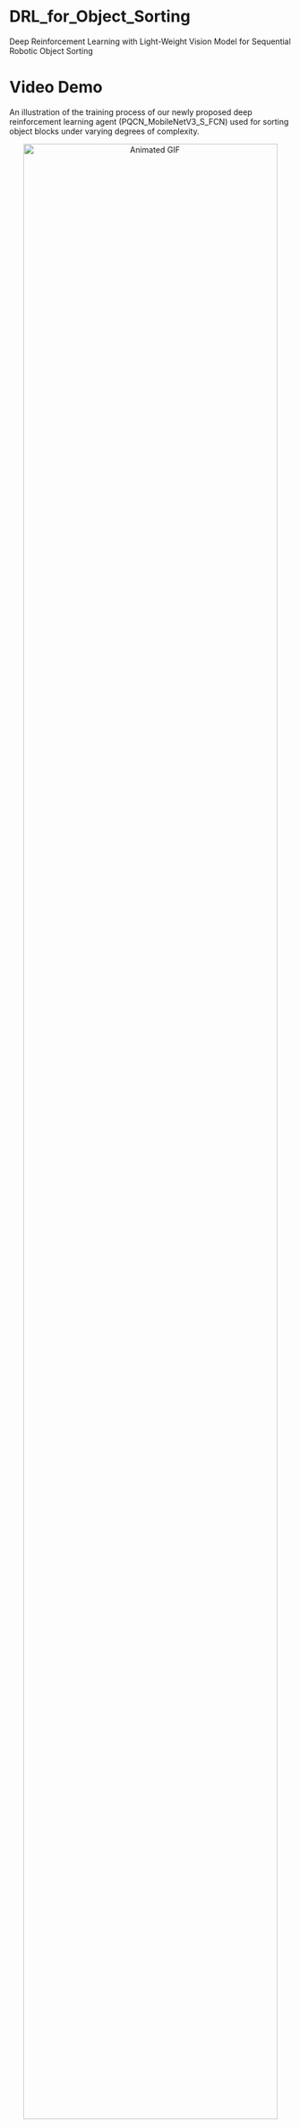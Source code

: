 # DRL_for_Object_Sorting
Deep Reinforcement Learning with Light-Weight Vision Model for Sequential Robotic Object Sorting

# Video Demo
An illustration of the training process of our newly proposed deep reinforcement learning agent (PQCN_MobileNetV3_S_FCN) used for sorting object blocks under varying degrees of complexity. 

<!-- ![Method Overview](method.png?raw=true) -->
<div align="center"><img alt="Animated GIF" src="img/deep_reinforcement_learning_for_object_sorting.gif" width="95%"/></div> 

#### Citing

If you find this code useful in your work, kindly cite this article:
```
@article{okafor2024deep,
  title={Deep reinforcement learning with light-weight vision model for sequential robotic object sorting},
  author={Okafor, Emmanuel and Oyedeji, Mojeed and Alfarraj, Motaz},
  journal={Journal of King Saud University-Computer and Information Sciences},
  volume={36},
  number={1},
  pages={101896},
  year={2024},
  publisher={Elsevier}
}
```


# Method Overview
This GitHub repository presents an implementation of Pytorch code of deep reinforcement learning (DRL) agents based on Pixelwise Q-valued based Critic Network (PQCN) developed from a modified variant of the Vanilla DQN. The central goal of this project is to perform a comparative analysis on several DRL agents in executing object sorting of several categories of irregular and regular object blocks under a cluttered, occluded, and highly dynamic environment scenario with varying degrees of complexities. In our project, we propose a new variant of a PQCN that factors any of the four kinds of network backbones (MobileNetV3, DenseNet121, DenseNet169, and SqueezeNet1.0) integrated with a custom fully convolutional neural network used for deciding three 
possible optimal actions (pushing, grasping, and placing).
We demonstrate the training and testing of the DRL object sorting policies in simulation environment condition that factors  the utility of a UR5 robot-arm. 

# PQCN-MobileNetV3-S-FCN
<!-- ![Method Overview](method.png?raw=true) -->
<div align="center"><img src="img/MobileNetV3_L.png" width="95%"/></div>

# PQCN-DenseNet121-S-FCN
<!-- ![Method Overview](method.png?raw=true) -->
<div align="center"><img src="img/densen.png" width="95%"/></div>

# PQCN-SqueezeNet-S-FCN
<!-- ![Method Overview](method.png?raw=true) -->
<div align="center"><img src="img/sqn.png" width="95%"/></div>

#### Contact
Please let me know if there are any questions or bugs: [Emmanuel Okafor] emmanuel.okafor@kfupm.edu.sa


#### Instructions

## Installation
We utilized the PyTorch ('2.1.0+cu121')  deep learning framework for implementing and training all our  deep reinforcement learning models on a PC with two NVIDIA GeForce RTX 3090 each having 24GB GPUs  (with CUDA 12.1) and AMD Ryzen Threadripper PRO 3975WX 32-Cores CPU memory capacity running on Ubuntu 22.04.

1. Install [Anaconda](https://www.anaconda.com/) and create virtual environment
```shell
conda create -n object_sorting python=3.9.16 -y
```
2. Install [PyTorch](https://pytorch.org/)
```shell
conda activate object_sorting
conda install pytorch torchvision torchaudio pytorch-cuda=12.1 -c pytorch -c nvidia
```
3. Install python libraries
```shell
pip3 install numpy scipy opencv-python matplotlib
```

4. Python library to control an UR robot
```shell
pip3 install urx
```

5. Install [CoppeliaSim](http://www.coppeliarobotics.com/)) simulation environment

## How to run
#### Prepare simulation environment
Run CoppeliaSim(navigate to your CoppeliaSim directory and run `./coppeliaSim.sh`). From the main menu, select `File` > `Open scene...`, and open the file `DRL_for_Object_Sorting/simulation/simulation.ttt` from this repository.

#### Training
```shell
export CUDA_VISIBLE_DEVICES="0" && python3 main.py --is_sim --obj_mesh_dir objects/blocks --num_obj 10 --push_rewards --experience_replay --random_actions --use_commonsense --explore_rate_decay --future_reward_discount 0.70 --max_iter 50000 --save_visualization
```

#### How to continue training
```shell
export CUDA_VISIBLE_DEVICES="0" && python3 main.py --is_sim --obj_mesh_dir objects/blocks --num_obj 10 --push_rewards --experience_replay --random_actions --use_commonsense --explore_rate_decay --future_reward_discount 0.70 --max_iter 50000 --save_visualization --load_snapshot --snapshot_file './logs/[USER_FOLDER]/models/snapshot-backup.reinforcement.pth' --continue_logging --logging_directory './logs/USER_FOLDER'
```

#### Download the log transition zip files for our experiments and insert in your working directory
Training Phase (Training_Performance_Results_Logs.zip) 
[Download](https://drive.google.com/file/d/1UAv_Jn_JdlR6vF-FLcsnbeFm5QaiouRb/view?usp=sharing)<br>


Testing Phase (Testing_Performance_Results_Logs.zip) [Download](
https://drive.google.com/file/d/13oS4ZKw-SCG6wm7AyDo6eTpMJcxa8-gr/view)<br>


#### How to plot the experiments of the variants of PQCN during execution of   4 object sorting considering three forms of optimization schemes after training for 10000 action steps

```shell
python metric_plot_train_optimization_4obj.py --log_dir './Training_Performance_Results_Logs/Results_4ObjectSorting/plot'
```
#### How to plot the experiments of the variants of PQCN during execution of  4 object sorting considering only SGDM after training for 22000 action steps.

```shell
python metric_plot_train_SGDM_4obj.py --log_dir './Training_Performance_Results_Logs/Results_4ObjectSorting/plot'
```
#### How to plot the experiments of the variants of PQCN during execution of 6 object sorting considering only SGDM after training for 22000 action steps for dual transfer learning and  40000 action steps for single transfer learning.

```shell
python metric_plot_train_6_object_sorting.py --log_dir './Training_Performance_Results_Logs/Results_6_ObjectSorting/plot'
```
#### How to plot the experiments of the variants of PQCN during execution of 10 object sorting considering only SGDM after training for 22000 action steps for dual transfer learning and  50000 action steps for single transfer learning.

```shell
python metric_plot_train_10_object_sorting.py --log_dir './Training_Performance_Results_Logs/Results_10_ObjectSorting/plot/'
```


#### How to evaluate the training  performance
```shell
python metric_eval_train_performance_evaluation.py --log_dir './logs/[TRAIN-FOLDER]/transitions' --object_num  4
```



#### How to evaluate the testing performance
```shell
python3 metric_eval_test.py --log_dir './Testing_Performance_Results_Logs/Testing_fixed_scene_for_4_object_sorting_transition_log/PQCN-DenseNet121-FT-FCN-4objs/transitions1' --object_num 4
```


## Acknowledgement
Our code is an improved version of the [VPG](https://github.com/andyzeng/visual-pushing-grasping) and [Good Robot!](https://github.com/jhu-lcsr/good_robot) 


